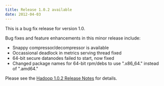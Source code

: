 ```yaml
---
title: Release 1.0.2 available
date: 2012-04-03
---
```

<!---
  Licensed under the Apache License, Version 2.0 (the "License");
  you may not use this file except in compliance with the License.
  You may obtain a copy of the License at

   https://www.apache.org/licenses/LICENSE-2.0

  Unless required by applicable law or agreed to in writing, software
  distributed under the License is distributed on an "AS IS" BASIS,
  WITHOUT WARRANTIES OR CONDITIONS OF ANY KIND, either express or implied.
  See the License for the specific language governing permissions and
  limitations under the License. See accompanying LICENSE file.
-->

This is a bug fix release for version 1.0.

Bug fixes and feature enhancements in this minor release include:

-   Snappy compressor/decompressor is available
-   Occassional deadlock in metrics serving thread fixed
-   64-bit secure datanodes failed to start, now fixed
-   Changed package names for 64-bit rpm/debs to use ".x86\_64." instead
of ".amd64."

Please see the [Hadoop 1.0.2 Release
Notes](https://hadoop.apache.org/docs/r1.0.2/releasenotes.html) for
details.

